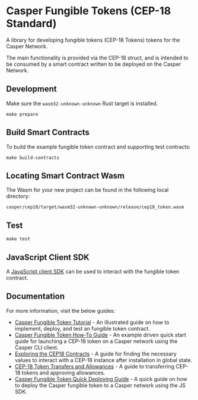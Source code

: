 # Casper Fungible Tokens (CEP-18 Standard)

A library for developing fungible tokens (CEP-18 Tokens) tokens for the Casper Network.

The main functionality is provided via the CEP-18 struct, and is intended to be consumed by a smart contract written to be deployed on the Casper Network.

## Development

Make sure the `wasm32-unknown-unknown` Rust target is installed.

```
make prepare
```

## Build Smart Contracts

To build the example fungible token contract and supporting test contracts:

```
make build-contracts
```

## Locating Smart Contract Wasm

The Wasm for your new project can be found in the following local directory:

```
casper/cep18/target/wasm32-unknown-unknown/release/cep18_token.wasm
```

## Test

```
make test
```

## JavaScript Client SDK

A [JavaScript client SDK](https://github.com/casper-ecosystem/erc20/tree/master/client-js#readme) can be used to interact with the fungible token contract.

## Documentation

For more information, visit the below guides:

- [Casper Fungible Token Tutorial](/docs/full-tutorial.md) - An illustrated guide on how to implement, deploy, and test an fungible token contract.
- [Casper Fungible Token How-To Guide](/docs/1-quickstart-guide.md) - An example driven quick start guide for launching a CEP-18 token on a Casper network using the Casper CLI client.
- [Exploring the CEP18 Contracts](/docs/2-query.md) - A guide for finding the necessary values to interact with a CEP-18 instance after installation in global state.
- [CEP-18 Token Transfers and Allowances](/docs/3-transfer.md) - A guide to transferring CEP-18 tokens and approving allowances.
- [Casper Fungible Token Quick Deploying Guide](/docs/Deploy-Token.md) - A quick guide on how to deploy the Casper fungible token to a Casper network using the JS SDK.
